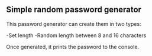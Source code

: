 ## Simple random password generator

This password generator can create them in two types:

-Set length
-Random length between 8 and 16 characters

Once generated, it prints the password to the console.
